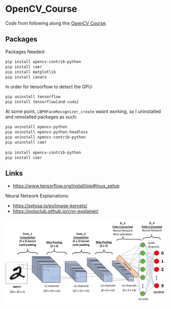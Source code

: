 # OpenCV_Course
Code from following along this [OpenCV Course](https://www.youtube.com/watch?v=oXlwWbU8l2o).

## Packages

Packages Needed:
```
pip install opencv-contrib-python
pip install caer
pip install matplotlib
pip install canaro
```

In order for tensorflow to detect the GPU:
```
pip uninstall tensorflow
pip install tensorflow[and-cuda]
```

At some point, `LBPHFaceRecognizer_create` wasnt working, so I uninstalled and reinstalled packages as such:
```
pip uninstall opencv-python
pip uninstall opencv-python-headless
pip uninstall opencv-contrib-python
pip uninstall caer

pip install opencv-contrib-python
pip install caer
```

## Links
- https://www.tensorflow.org/install/pip#linux_setup

Neural Network Explainations:
- https://setosa.io/ev/image-kernels/
- https://poloclub.github.io/cnn-explainer/

![Convulution Explaination Image](convulution_explaination.png)